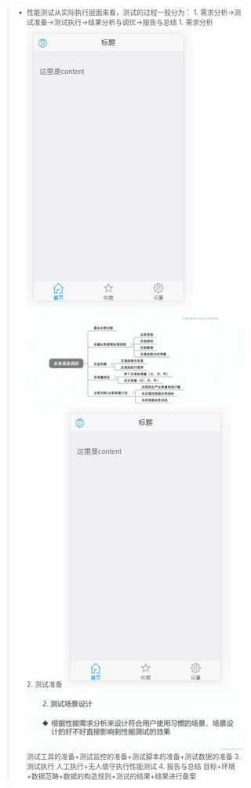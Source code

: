 > - 性能测试从实际执行层面来看，测试的过程一般分为：
	1. 需求分析->测试准备->测试执行->结果分析与调优->报告与总结
		1. 需求分析
		![需求分析目的](https://raw.githubusercontent.com/hongmaju/light7Local/master/img/productShow/20170518152848.png)
		![需求分析目的2](https://github.com/hhhhhhe/Performancer_Testing/blob/master/picture/%E6%B5%8B%E8%AF%95%E6%B5%81%E7%A8%8B-%E9%9C%80%E6%B1%82%E5%88%86%E6%9E%90%E7%9B%AE%E7%9A%842.png)
		2. 测试准备
		![性能测试准备](https://raw.githubusercontent.com/hongmaju/light7Local/master/img/productShow/20170518152848.png)
		![性能测试准备2](https://github.com/hhhhhhe/Performancer_Testing/blob/master/picture/%E6%B5%8B%E8%AF%95%E5%87%86%E5%A4%87%E2%80%94%E6%B5%8B%E8%AF%95%E7%8E%AF%E5%A2%832.png)
		测试工具的准备+测试监控的准备+测试脚本的准备+测试数据的准备
		3. 测试执行
		人工执行+无人值守执行性能测试
		4. 报告与总结
		目标+环境+数据范畴+数据的构造规则+测试的结果+结果进行备案
		
		
		